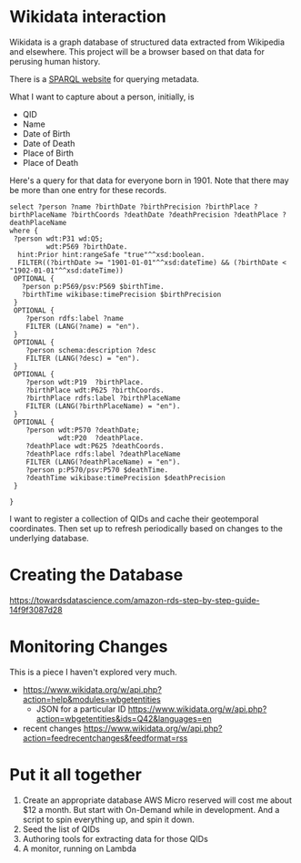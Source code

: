 # Wikidata interaction

Wikidata is a graph database of structured data extracted from Wikipedia and elsewhere. This project 
will be a browser based on that data for perusing human history.

There is a [SPARQL website](https://query.wikidata.org/) for querying metadata.

What I want to capture about a person, initially, is

* QID
* Name
* Date of Birth
* Date of Death
* Place of Birth
* Place of Death

Here's a query for that data for everyone born in 1901. Note that there may be more than one entry for these records.

```
select ?person ?name ?birthDate ?birthPrecision ?birthPlace ?birthPlaceName ?birthCoords ?deathDate ?deathPrecision ?deathPlace ?deathPlaceName
where {
 ?person wdt:P31 wd:Q5;
         wdt:P569 ?birthDate.
  hint:Prior hint:rangeSafe "true"^^xsd:boolean.
  FILTER((?birthDate >= "1901-01-01"^^xsd:dateTime) && (?birthDate < "1902-01-01"^^xsd:dateTime))  
 OPTIONAL {
   ?person p:P569/psv:P569 $birthTime.
   ?birthTime wikibase:timePrecision $birthPrecision              
 }
 OPTIONAL {
    ?person rdfs:label ?name
    FILTER (LANG(?name) = "en").   
 }
 OPTIONAL {
    ?person schema:description ?desc
    FILTER (LANG(?desc) = "en").
 }
 OPTIONAL {
    ?person wdt:P19  ?birthPlace.
    ?birthPlace wdt:P625 ?birthCoords.
    ?birthPlace rdfs:label ?birthPlaceName
    FILTER (LANG(?birthPlaceName) = "en").
 }
 OPTIONAL {
    ?person wdt:P570 ?deathDate;
            wdt:P20  ?deathPlace.
    ?deathPlace wdt:P625 ?deathCoords.
    ?deathPlace rdfs:label ?deathPlaceName
    FILTER (LANG(?deathPlaceName) = "en").
    ?person p:P570/psv:P570 $deathTime.
    ?deathTime wikibase:timePrecision $deathPrecision
 }

}
```

I want to register a collection of QIDs and cache
their geotemporal coordinates. Then set up to refresh periodically based on changes to the underlying database.

# Creating the Database 

https://towardsdatascience.com/amazon-rds-step-by-step-guide-14f9f3087d28

# Monitoring Changes

This is a piece I haven't explored very much.

* https://www.wikidata.org/w/api.php?action=help&modules=wbgetentities 
    * JSON for a particular ID
  https://www.wikidata.org/w/api.php?action=wbgetentities&ids=Q42&languages=en
* recent changes https://www.wikidata.org/w/api.php?action=feedrecentchanges&feedformat=rss

# Put it all together

1. Create an appropriate database
   AWS Micro reserved will cost me about $12 a month. 
   But start with On-Demand while in development.
   And a script to spin everything up, and spin it down.
2. Seed the list of QIDs
3. Authoring tools for extracting data for those QIDs
4. A monitor, running on Lambda 
